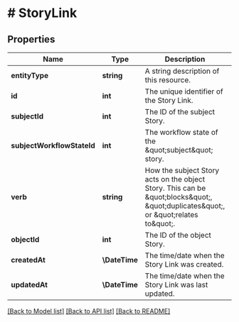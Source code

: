 # # StoryLink

## Properties

Name | Type | Description | Notes
------------ | ------------- | ------------- | -------------
**entityType** | **string** | A string description of this resource. |
**id** | **int** | The unique identifier of the Story Link. |
**subjectId** | **int** | The ID of the subject Story. |
**subjectWorkflowStateId** | **int** | The workflow state of the \&quot;subject\&quot; story. |
**verb** | **string** | How the subject Story acts on the object Story. This can be \&quot;blocks\&quot;, \&quot;duplicates\&quot;, or \&quot;relates to\&quot;. |
**objectId** | **int** | The ID of the object Story. |
**createdAt** | **\DateTime** | The time/date when the Story Link was created. |
**updatedAt** | **\DateTime** | The time/date when the Story Link was last updated. |

[[Back to Model list]](../../README.md#models) [[Back to API list]](../../README.md#endpoints) [[Back to README]](../../README.md)
